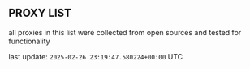 ## PROXY LIST

all proxies in this list were collected from open sources and tested for functionality

last update: `2025-02-26 23:19:47.580224+00:00` UTC